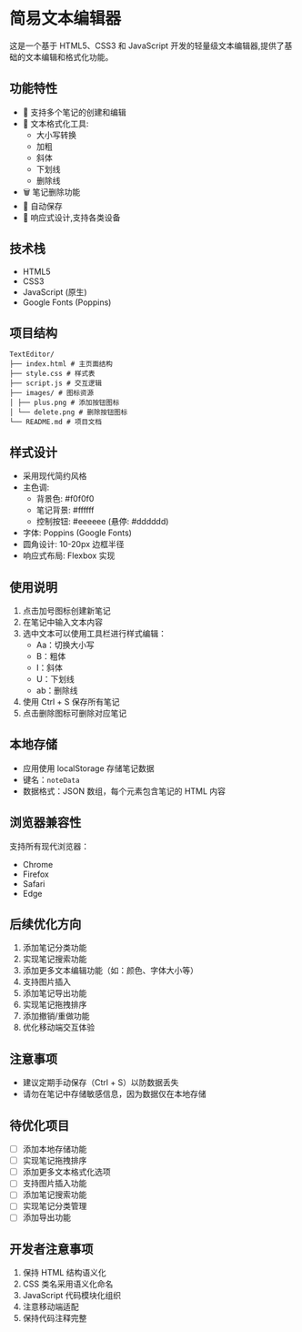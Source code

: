 # 简易文本编辑器

这是一个基于 HTML5、CSS3 和 JavaScript 开发的轻量级文本编辑器,提供了基础的文本编辑和格式化功能。

## 功能特性

- 📝 支持多个笔记的创建和编辑
- 🎨 文本格式化工具:
  - 大小写转换
  - 加粗
  - 斜体
  - 下划线
  - 删除线
- 🗑️ 笔记删除功能
- 💾 自动保存
- 📱 响应式设计,支持各类设备

## 技术栈

- HTML5
- CSS3
- JavaScript (原生)
- Google Fonts (Poppins)

## 项目结构

```
TextEditor/
├── index.html # 主页面结构
├── style.css # 样式表
├── script.js # 交互逻辑
├── images/ # 图标资源
│ ├── plus.png # 添加按钮图标
│ └── delete.png # 删除按钮图标
└── README.md # 项目文档
```

## 样式设计

- 采用现代简约风格
- 主色调:
  - 背景色: #f0f0f0
  - 笔记背景: #ffffff
  - 控制按钮: #eeeeee (悬停: #dddddd)
- 字体: Poppins (Google Fonts)
- 圆角设计: 10-20px 边框半径
- 响应式布局: Flexbox 实现

## 使用说明

1. 点击加号图标创建新笔记
2. 在笔记中输入文本内容
3. 选中文本可以使用工具栏进行样式编辑：
   - Aa：切换大小写
   - B：粗体
   - I：斜体
   - U：下划线
   - ab：删除线
4. 使用 Ctrl + S 保存所有笔记
5. 点击删除图标可删除对应笔记

## 本地存储
- 应用使用 localStorage 存储笔记数据
- 键名：`noteData`
- 数据格式：JSON 数组，每个元素包含笔记的 HTML 内容

## 浏览器兼容性
支持所有现代浏览器：
- Chrome
- Firefox
- Safari
- Edge

## 后续优化方向
1. 添加笔记分类功能
2. 实现笔记搜索功能
3. 添加更多文本编辑功能（如：颜色、字体大小等）
4. 支持图片插入
5. 添加笔记导出功能
6. 实现笔记拖拽排序
7. 添加撤销/重做功能
8. 优化移动端交互体验

## 注意事项
- 建议定期手动保存（Ctrl + S）以防数据丢失
- 请勿在笔记中存储敏感信息，因为数据仅在本地存储

## 待优化项目

- [ ] 添加本地存储功能
- [ ] 实现笔记拖拽排序
- [ ] 添加更多文本格式化选项
- [ ] 支持图片插入功能
- [ ] 添加笔记搜索功能
- [ ] 实现笔记分类管理
- [ ] 添加导出功能

## 开发者注意事项

1. 保持 HTML 结构语义化
2. CSS 类名采用语义化命名
3. JavaScript 代码模块化组织
4. 注意移动端适配
5. 保持代码注释完整

